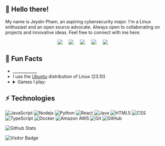 ## 👋 Hello there!

My name is Jeydin Pham, an aspiring cybersecurity major. I'm a Linux enthusiast and an open source advocate. Always open to collaborating on projects and innovative ideas. Feel free to connect with me here:

<p align="center">
  <a href="mailto:jeydin@j21.dev?subject=Hello%20there!"><img src="https://img.shields.io/badge/gmail-%23D14836.svg?&style=for-the-badge&logo=gmail&logoColor=white" /></a>&nbsp;&nbsp;&nbsp;&nbsp;
  <a href="https://discord.com/users/690677631720357979"><img src="https://img.shields.io/badge/discord-%233B5998.svg?&style=for-the-badge&logo=discord&logoColor=white" /></a>&nbsp;&nbsp;&nbsp;&nbsp;
  <a href="https://www.instagram.com/jeydin21/"><img src="https://img.shields.io/badge/instagram-%23dc2743.svg?&style=for-the-badge&logo=instagram&logoColor=white" /></a>&nbsp;&nbsp;&nbsp;&nbsp;
  <a href="https://www.linkedin.com/in/jeydinpham/"><img src="https://img.shields.io/badge/linkedin-%230077B5.svg?&style=for-the-badge&logo=linkedin&logoColor=white" /></a>&nbsp;&nbsp;&nbsp;&nbsp;
  <a href="https://twitter.com/jeydin21"><img src="https://img.shields.io/badge/twitter-%231DA1F2.svg?&style=for-the-badge&logo=twitter&logoColor=white" /></a>&nbsp;&nbsp;&nbsp;&nbsp;
</p>

## 🤗 Fun Facts
- \_\_\_\_\_\_\_\_\_\_\_\_
- I use the [Ubuntu](https://ubuntu.com/desktop) distribution of Linux (23.10)
- <details><summary>Games I play:</summary><br>
  - Visual Studio Code<br>
  - Neovim<br>
  - Genshin Impact<br>
  - Honkai: Star Rail<br>
  - Honkai Impact 3rd<br>
  - Tetris<br>
  - Krunker<br>
  <br>
  Yes, I can play all of these just fine on Linux, even better than Windows since there's no extra bloatware using my resources


## ⚡ Technologies

![JavaScript](https://img.shields.io/badge/-JavaScript-black?style=flat-square&logo=javascript)
![Nodejs](https://img.shields.io/badge/-Nodejs-black?style=flat-square&logo=Node.js)
![Python](https://img.shields.io/badge/-Python-black?style=flat-square&logo=Python)
![React](https://img.shields.io/badge/-React-black?style=flat-square&logo=react)
![Java](https://img.shields.io/badge/-Java-black?style=flat-square&logo=java)
![HTML5](https://img.shields.io/badge/-HTML-black?style=flat-square&logo=html5&logoColor=white)
![CSS](https://img.shields.io/badge/-CSS-black?style=flat-square&logo=css3)
![TypeScript](https://img.shields.io/badge/-TypeScript-black?style=flat-square&logo=typescript)
![Docker](https://img.shields.io/badge/-Docker-black?style=flat-square&logo=docker)
![Amazon AWS](https://img.shields.io/badge/Amazon%20AWS-black?style=flat-square&logo=amazon-aws)
![Git](https://img.shields.io/badge/-Git-black?style=flat-square&logo=git)
![GitHub](https://img.shields.io/badge/-GitHub-black?style=flat-square&logo=github)

![Github Stats](https://github-readme-stats.vercel.app/api?username=jeydin21&count_private=true&show_icons=true&include_all_commits=true&theme=catppuccin_mocha&locale=en)

![Visitor Badge](https://komarev.com/ghpvc/?username=jeydin21&label=Profile%20Views&color=0e75b6&style=flat)
